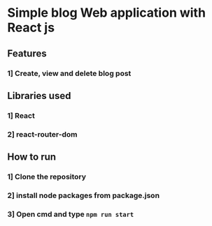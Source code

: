 # Simple blog Web application with React js

## Features
### 1] Create, view and delete blog post

## Libraries used
### 1] React
### 2] react-router-dom

## How to run
### 1] Clone the repository
### 2] install node packages from package.json
### 3] Open cmd and type `npm run start`
